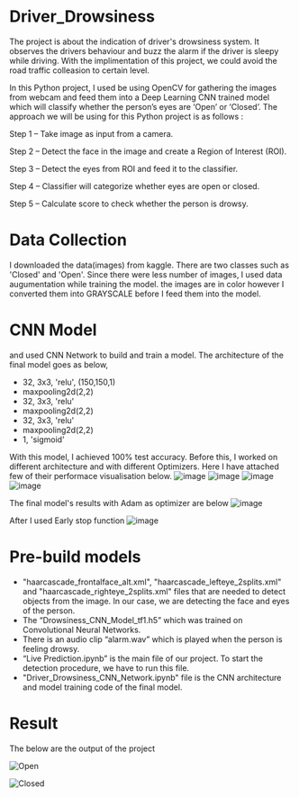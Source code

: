 # Driver_Drowsiness
The project is about the indication of driver's drowsiness system. It observes the drivers behaviour and buzz the alarm if the driver is sleepy while driving. With the implimentation of this project, we could avoid the road traffic colleasion to certain level. 

In this Python project, I used be using OpenCV for gathering the images from webcam and feed them into a Deep Learning CNN trained model which will classify whether the person’s eyes are ‘Open’ or ‘Closed’. The approach we will be using for this Python project is as follows :

Step 1 – Take image as input from a camera.

Step 2 – Detect the face in the image and create a Region of Interest (ROI).

Step 3 – Detect the eyes from ROI and feed it to the classifier.

Step 4 – Classifier will categorize whether eyes are open or closed.

Step 5 – Calculate score to check whether the person is drowsy.

# Data Collection
I downloaded the data(images) from kaggle. There are two classes such as 'Closed' and 'Open'. Since there were less number of images, I used data augumentation while training the model. the images are in color however I converted them into GRAYSCALE before I feed them into the model.

# CNN Model
and used CNN Network to build and train a model. The architecture of the final model goes as below, 
- 32, 3x3, 'relu', (150,150,1)
- maxpooling2d(2,2)
- 32, 3x3, 'relu'
- maxpooling2d(2,2)
- 32, 3x3, 'relu'
- maxpooling2d(2,2)
- 1, 'sigmoid'

With this model, I achieved 100% test accuracy. 
Before this, I worked on different architecture and with different Optimizers. Here I have attached few of their performace visualisation below. 
![image](https://user-images.githubusercontent.com/75533233/145724573-d4946870-1431-4529-8ec7-836ff4097182.png)
![image](https://user-images.githubusercontent.com/75533233/145724587-e0149421-d09a-4560-9079-32157adbbe0d.png)
![image](https://user-images.githubusercontent.com/75533233/145724590-7b0438b0-bdb1-4344-bdf1-ccbe196216c4.png)
![image](https://user-images.githubusercontent.com/75533233/145724594-24576cfb-7bf6-4f41-8073-8c42cdaf3c41.png)

The final model's results with Adam as optimizer are below 
![image](https://user-images.githubusercontent.com/75533233/145724604-e99a6f11-8480-4fb2-bf1d-22e49c2cf897.png)

After I used Early stop function
![image](https://user-images.githubusercontent.com/75533233/145724610-90e13b24-74b5-4425-9b4e-c78db788b736.png)

# Pre-build models
- "haarcascade_frontalface_alt.xml", "haarcascade_lefteye_2splits.xml" and "haarcascade_righteye_2splits.xml" files that are needed to detect objects from the image. In our case, we are detecting the face and eyes of the person.
- The “Drowsiness_CNN_Model_tf1.h5” which was trained on Convolutional Neural Networks.
- There is an audio clip “alarm.wav” which is played when the person is feeling drowsy.
- “Live Prediction.ipynb” is the main file of our project. To start the detection procedure, we have to run this file.
- "Driver_Drowsiness_CNN_Network.ipynb" file is the CNN architecture and model training code of the final model.

# Result 
The below are the output of the project 

![Open](https://user-images.githubusercontent.com/75533233/145725038-9476e7a4-4232-42bc-b0e8-1e63dccd097e.png)

![Closed](https://user-images.githubusercontent.com/75533233/145725048-71c19702-3d52-44d0-a77d-ffaa78fb5b40.png)



